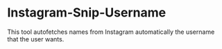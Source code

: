 # Instagram-Snip-Username
This tool autofetches names from Instagram automatically the username that the user wants.
